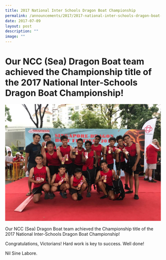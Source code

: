 ```yaml
---
title: 2017 National Inter Schools Dragon Boat Championship
permalink: /announcements/2017/2017-national-inter-schools-dragon-boat-championship/
date: 2017-07-09
layout: post
description: ""
image: ""
---
```

# **Our NCC (Sea) Dragon Boat team achieved the Championship title of the 2017 National Inter-Schools Dragon Boat Championship!**

![](/images/NCC-Sea-2-1024x768.jpg)

Our NCC (Sea) Dragon Boat team achieved the Championship title of the 2017 National Inter-Schools Dragon Boat Championship!

Congratulations, Victorians! Hard work is key to success. Well done!

Nil Sine Labore.